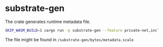 # substrate-gen

The crate generates runtime metadata file.

```sh
SKIP_WASM_BUILD=1 cargo run -p substrate-gen --feature private-net,include-real-files,reduced-pswap-reward-periods,wip,ready-to-test
```

The file might be found in `/substrate-gen/bytes/metadata.scale`
